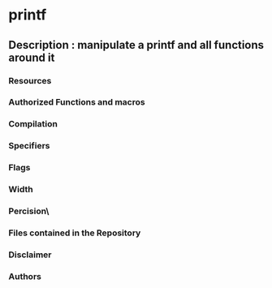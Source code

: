 # printf

## Description : manipulate a printf and all functions around it

### Resources

### Authorized Functions and macros

### Compilation

### Specifiers

### Flags

### Width

### Percision\

### Files contained in the Repository

### Disclaimer

### Authors
